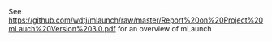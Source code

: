 See https://github.com/wdtj/mlaunch/raw/master/Report%20on%20Project%20mLauch%20Version%203.0.pdf for an overview of mLaunch
